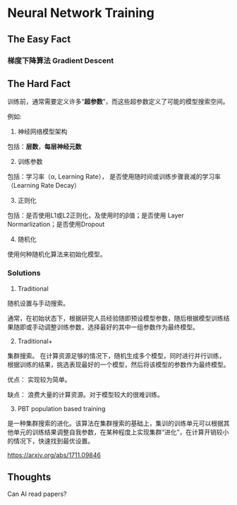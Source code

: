 # Neural Network Training

## The Easy Fact

### 梯度下降算法 Gradient Descent

## The Hard Fact
训练前，通常需要定义许多“**超参数**”，而这些超参数定义了可能的模型搜索空间。

例如:

1. 神经网络模型架构

包括：**层数**，**每层神经元数**

2. 训练参数

包括：学习率（α, Learning Rate）， 是否使用随时间或训练步骤衰减的学习率（Learning Rate Decay）

3. 正则化

包括：是否使用L1或L2正则化，及使用时的β值；是否使用 Layer Normarlization；是否使用Dropout

4. 随机化

使用何种随机化算法来初始化模型。

### Solutions
1. Traditional

随机设置与手动搜索。

通常，在初始状态下，根据研究人员经验随即预设模型参数，随后根据模型训练结果随即或手动调整训练参数，选择最好的其中一组参数作为最终模型。

2. Traditional+

集群搜索。
在计算资源足够的情况下，随机生成多个模型，同时进行并行训练，根据训练的结果，挑选表现最好的一个模型，然后将该模型的参数作为最终模型。

优点： 实现较为简单。

缺点： 浪费大量的计算资源。对于模型较大的很难训练。

3. PBT population based training

是一种集群搜索的进化。该算法在集群搜索的基础上，集训的训练单元可以根据其他单元的训练结果调整自我参数，在某种程度上实现集群“进化”，在计算开销较小的情况下，快速找到最优设置。

https://arxiv.org/abs/1711.09846

## Thoughts
Can AI read papers?